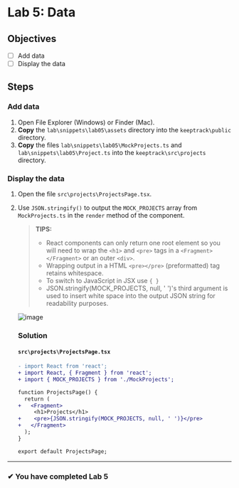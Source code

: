 # Lab 5: Data

## Objectives

- [ ] Add data
- [ ] Display the data

## Steps

### Add data

1. Open File Explorer (Windows) or Finder (Mac).
1. **Copy** the `lab\snippets\lab05\assets` directory into the `keeptrack\public` directory.
1. **Copy** the files `lab\snippets\lab05\MockProjects.ts` and `lab\snippets\lab05\Project.ts` into the `keeptrack\src\projects` directory.

### Display the data

1. Open the file `src\projects\ProjectsPage.tsx`.
2. Use `JSON.stringify()` to output the `MOCK_PROJECTS` array from `MockProjects.ts` in the `render` method of the component.
   > **TIPS:**
   >
   > - React components can only return one root element so you will need to wrap the `<h1>` and `<pre>` tags in a `<Fragment></Fragment>` or an outer `<div>`.
   > - Wrapping output in a HTML `<pre></pre>` (preformatted) tag retains whitespace.
   > - To switch to JavaScript in JSX use `{ }`
   > - JSON.stringify(MOCK_PROJECTS, null, ' ')'s third argument is used to insert white space into the output JSON string for readability purposes.


    ![image](https://user-images.githubusercontent.com/1474579/64889510-85efa380-d63b-11e9-8dc5-86f6dce8cec2.png)

    ### Solution
    #### `src\projects\ProjectsPage.tsx`

    ```diff
    - import React from 'react';
    + import React, { Fragment } from 'react';
    + import { MOCK_PROJECTS } from './MockProjects';

    function ProjectsPage() {
      return (
    +   <Fragment>
         <h1>Projects</h1>
    +    <pre>{JSON.stringify(MOCK_PROJECTS, null, ' ')}</pre>
    +   </Fragment>
      );
    }

    export default ProjectsPage;
    ```

---

### &#10004; You have completed Lab 5

